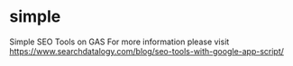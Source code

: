 # simple
Simple SEO Tools on GAS
For more information please visit 
https://www.searchdatalogy.com/blog/seo-tools-with-google-app-script/
